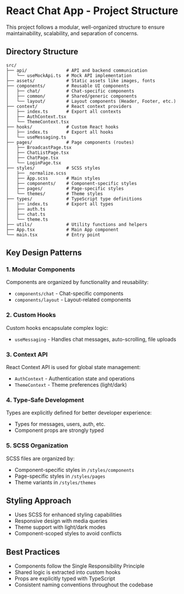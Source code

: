 # React Chat App - Project Structure

This project follows a modular, well-organized structure to ensure maintainability, scalability, and separation of concerns.

## Directory Structure

```
src/
├── api/               # API and backend communication
│   └── useMockApi.ts  # Mock API implementation
├── assets/            # Static assets like images, fonts
├── components/        # Reusable UI components
│   ├── chat/          # Chat-specific components
│   ├── common/        # Shared/generic components
│   └── layout/        # Layout components (Header, Footer, etc.)
├── context/           # React context providers
│   ├── index.ts       # Export all contexts
│   ├── AuthContext.tsx
│   └── ThemeContext.tsx
├── hooks/             # Custom React hooks
│   ├── index.ts       # Export all hooks
│   └── useMessaging.ts
├── pages/             # Page components (routes)
│   ├── BroadcastPage.tsx
│   ├── ChatListPage.tsx
│   ├── ChatPage.tsx
│   └── LoginPage.tsx
├── styles/            # SCSS styles
│   ├── _normalize.scss
│   ├── App.scss       # Main styles
│   ├── components/    # Component-specific styles
│   ├── pages/         # Page-specific styles
│   └── themes/        # Theme styles
├── types/             # TypeScript type definitions
│   ├── index.ts       # Export all types
│   ├── auth.ts
│   ├── chat.ts
│   └── theme.ts
├── utils/             # Utility functions and helpers
├── App.tsx            # Main App component
└── main.tsx           # Entry point
```

## Key Design Patterns

### 1. Modular Components

Components are organized by functionality and reusability:

- `components/chat` - Chat-specific components
- `components/layout` - Layout-related components

### 2. Custom Hooks

Custom hooks encapsulate complex logic:

- `useMessaging` - Handles chat messages, auto-scrolling, file uploads

### 3. Context API

React Context API is used for global state management:

- `AuthContext` - Authentication state and operations
- `ThemeContext` - Theme preferences (light/dark)

### 4. Type-Safe Development

Types are explicitly defined for better developer experience:

- Types for messages, users, auth, etc.
- Component props are strongly typed

### 5. SCSS Organization

SCSS files are organized by:

- Component-specific styles in `/styles/components`
- Page-specific styles in `/styles/pages`
- Theme variants in `/styles/themes`

## Styling Approach

- Uses SCSS for enhanced styling capabilities
- Responsive design with media queries
- Theme support with light/dark modes
- Component-scoped styles to avoid conflicts

## Best Practices

- Components follow the Single Responsibility Principle
- Shared logic is extracted into custom hooks
- Props are explicitly typed with TypeScript
- Consistent naming conventions throughout the codebase
